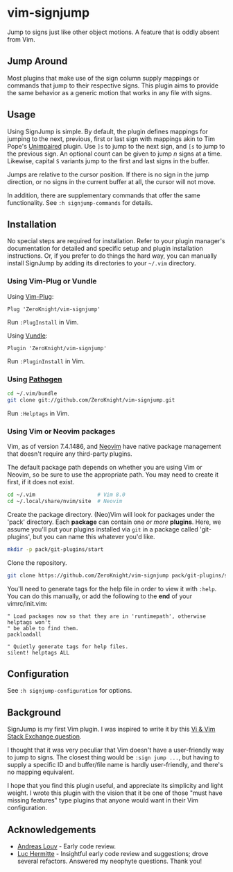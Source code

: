 vim-signjump
============

Jump to signs just like other object motions. A feature that is oddly absent from Vim.

Jump Around
-----------

Most plugins that make use of the sign column supply mappings or commands that
jump to their respective signs. This plugin aims to provide the same behavior as
a generic motion that works in any file with signs.

Usage
-----

Using SignJump is simple. By default, the plugin defines mappings for jumping to
the next, previous, first or last sign with mappings akin to Tim Pope's
[Unimpaired][1] plugin. Use `]s` to jump to the next sign, and `[s` to jump to
the previous sign. An optional count can be given to jump *n* signs at a time.
Likewise, capital `S` variants jump to the first and last signs in the buffer.

Jumps are relative to the cursor position. If there is no sign in the jump
direction, or no signs in the current buffer at all, the cursor will not move.

In addition, there are supplementary commands that offer the same functionality.
See `:h signjump-commands` for details.

Installation
------------

No special steps are required for installation. Refer to your plugin manager's
documentation for detailed and specific setup and plugin installation
instructions. Or, if you prefer to do things the hard way, you can manually
install SignJump by adding its directories to your `~/.vim` directory.

### Using Vim-Plug or Vundle

Using [Vim-Plug](https://github.com/junegunn/vim-plug):

```vim
Plug 'ZeroKnight/vim-signjump'
```

Run `:PlugInstall` in Vim.

Using [Vundle](https://github.com/VundleVim/Vundle.vim):

```vim
Plugin 'ZeroKnight/vim-signjump'
```

Run `:PluginInstall` in Vim.

### Using [Pathogen](https://github.com/tpope/vim-pathogen)

```bash
cd ~/.vim/bundle
git clone git://github.com/ZeroKnight/vim-signjump.git
```

Run `:Helptags` in Vim.

### Using Vim or Neovim packages

Vim, as of version 7.4.1486, and [Neovim][2] have native package management that
doesn't require any third-party plugins.

The default package path depends on whether you are using Vim or Neovim, so be
sure to use the appropriate path. You may need to create it first, if it does
not exist.

```bash
cd ~/.vim                    # Vim 8.0
cd ~/.local/share/nvim/site  # Neovim
```

Create the package directory. (Neo)Vim will look for packages under the 'pack'
directory. Each **package** can contain one *or more* **plugins**. Here, we
assume you'll put your plugins installed via `git` in a package called
'git-plugins', but you can name this whatever you'd like.

```bash
mkdir -p pack/git-plugins/start
```

Clone the repository.

```bash
git clone https://github.com/ZeroKnight/vim-signjump pack/git-plugins/start/vim-signjump
```

You'll need to generate tags for the help file in order to view it with `:help`.
You can do this manually, or add the following to the **end** of your
vimrc/init.vim:

```vim
" Load packages now so that they are in 'runtimepath', otherwise helptags won't
" be able to find them.
packloadall

" Quietly generate tags for help files.
silent! helptags ALL
```

Configuration
-------------

See `:h signjump-configuration` for options.

Background
----------

SignJump is my first Vim plugin. I was inspired to write it by this [Vi & Vim
Stack Exchange question][2].

I thought that it was very peculiar that Vim doesn't have a user-friendly way
to jump to signs. The closest thing would be `:sign jump ...`, but having to supply
a specific ID and buffer/file name is hardly user-friendly, and there's no
mapping equivalent.

I hope that you find this plugin useful, and appreciate its simplicity and
light weight. I wrote this plugin with the vision that it be one of those
"must have missing features" type plugins that anyone would want in their Vim
configuration.

Acknowledgements
----------------

* [Andreas Louv](https://github.com/andlrc) - Early code review.
* [Luc Hermitte](https://github.com/LucHermitte) - Insightful early code review
    and suggestions; drove several refactors. Answered my neophyte questions.
    Thank you!

[1]: https://github.com/tpope/vim-unimpaired
[2]: https://github.com/neovim/neovim
[3]: https://vi.stackexchange.com/q/15846/1452
